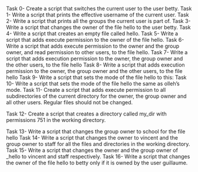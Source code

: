 Task 0- Create a script that switches the current user to the user betty.
Task 1- Write a script that prints the effective username of the current user.
Task 2- Write a script that prints all the groups the current user is part of.
Task 3- Write a script that changes the owner of the file hello to the user betty.
Task 4- Write a script that creates an empty file called hello.
Task 5- Write a script that adds execute permission to the owner of the file hello.
Task 6- Write a script that adds execute permission to the owner and the group owner, and read permission to other users, to the file hello.
Task 7- Write a script that adds execution permission to the owner, the group owner and the other users, to the file hello
Task 8- Write a script that adds execution permission to the owner, the group owner and the other users, to the file hello
Task 9- Write a script that sets the mode of the file hello to this:
Task 10- Write a script that sets the mode of the file hello the same as olleh’s mode.
Task 11- Create a script that adds execute permission to all subdirectories of the current directory for the owner, the group owner and all other users. Regular files should not be changed.


Task 12- Create a script that creates a directory called my_dir with permissions 751 in the working directory.


Task 13- Write a script that changes the group owner to school for the file hello
Task 14- Write a script that changes the owner to vincent and the group owner to staff for all the files and directories in the working directory.
Task 15- Write a script that changes the owner and the group owner of _hello to vincent and staff respectively.
Task 16- Write a script that changes the owner of the file hello to betty only if it is owned by the user guillaume.
